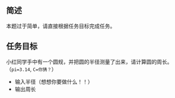 ## 简述
本题过于简单，请直接根据任务目标完成任务。

## 任务目标  
小红同学手中有一个圆规，并把圆的半径测量了出来，请计算圆的周长。（`pi=3.14`, `C=你猜？`）

 - 输入半径（想想你要做<span title="输入的是____，而计算需要____">什么</span>！！）
 - 输出周长
